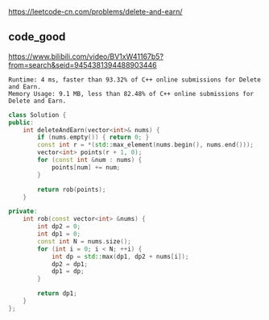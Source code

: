 
https://leetcode-cn.com/problems/delete-and-earn/

## code_good 

https://www.bilibili.com/video/BV1xW41167b5?from=search&seid=9454381394488903446

```
Runtime: 4 ms, faster than 93.32% of C++ online submissions for Delete and Earn.
Memory Usage: 9.1 MB, less than 82.48% of C++ online submissions for Delete and Earn.
```

```cpp
class Solution {
public:
    int deleteAndEarn(vector<int>& nums) {
        if (nums.empty()) { return 0; }
        const int r = *(std::max_element(nums.begin(), nums.end()));
        vector<int> points(r + 1, 0);
        for (const int &num : nums) {
            points[num] += num;
        }

        return rob(points);
    }

private:
    int rob(const vector<int> &nums) {
        int dp2 = 0;
        int dp1 = 0;
        const int N = nums.size();
        for (int i = 0; i < N; ++i) {
            int dp = std::max(dp1, dp2 + nums[i]);
            dp2 = dp1;
            dp1 = dp;
        }

        return dp1;
    }
};
```